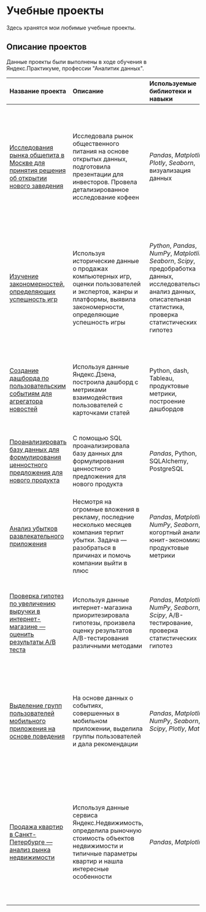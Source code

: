 # Учебные проекты

Здесь хранятся мои любимые учебные проекты.

## Описание проектов

Данные проекты были выполнены в ходе обучения в Яндекс.Практикуме, профессии "Аналитик данных".

| Название проекта | Описание | Используемые библиотеки и навыки | Вывод | Направление деятельности | Сферы деятельности |
| :---------------------- | :---------------------- | :---------------------- | :---------------------- | :---------------------- | :---------------------- 
| [Исследования рынка общепита в Москве для принятия решения об открытии нового заведения](Msk_Food_Service) | Исследовала рынок общественного питания на основе открытых данных, подготовила презентации для инвесторов. Провела детализированное исследование кофеен | *Pandas*, *Matplotlib*, *Plotly*, *Seaborn*, визуализация данных | Определены особенности положения, категорий, а так же статуса заведения (сетевое/несетевое). Лушие рейтинги выявлены у баров. При открыти кофейни стоит ориентироваться прежде всего на ее специфику - это будет влиять и на расположение, и на среднюю стоимость чашки кофе | Data Analyst, Маркетинг-аналитик, Аналитик (универсал) | Стартапы, Бизнес, Оффлайн | 
| [Изучение закономерностей, определяющих успешность игр](Game_Store) | Используя исторические данные о продажах компьютерных игр, оценки пользователей и экспертов, жанры и платформы, выявила закономерности, определяющие успешность игры | *Python*, *Pandas*, *NumPy*, *Matplotlib*, *Seaborn*, *Scipy*, предобработка данных, исследовательский анализ данных, описательная статистика, проверка статистических гипотез | Средняя продолжительность активной жизни платформы - 5 лет, а на популярную платформу продается 100-200 тысяч копий каждой игры. Больше всего игр на рынке представлены в жанре action. Так же составлены расширенные реконмендации на следующий год| Маркетинг-аналитик, Продуктовый аналитик | Gamedev, Интернет-магазины | 
| [Создание дашборда по пользовательским событиям для агрегатора новостей](Dash) | Используя данные Яндекс.Дзена, построила дашборд с метриками взаимодействия пользователей с карточками статей | Python, dash, Tableau, продуктовые метрики, построение дашбордов | Составлен нагляный дашборд с несколькими фильтрами. В дашборде отображены события и их процент по темам, события по темам источников и соотношение тем источников и карточек | Маркетинг-аналитик, Data Analyst, Аналитик (универсал), BI-аналитик | Интернет-сервисы, Площадки объявлений |
| [Проанализировать базу данных для формулирования ценностного предложения для нового продукта](SQL) | С помощью  SQL проанализировала базу данных для формулирования ценностного предложения для нового продукта | *Pandas*, Python, SQLAlchemy, PostgreSQL | С помощью SQL запросов извлекла необходимую инофрмацию, cформировав ответы на все вопросы заказчика | Data Analyst, Аналитик (универсал) | Стартапы, Бизнес |
| [Анализ убытков развлекательного приложения](Entertainment_App) | Несмотря на огромные вложения в рекламу, последние несколько месяцев компания терпит убытки. Задача — разобраться в причинах и помочь компании выйти в плюс | *Pandas*, *Matplotlib*, *NumPy*, *Seaborn*, когортный анализ, юнит-экономика, продуктовые метрики| Проведен анализ данныз, сделаны выводы по графикам. Составлены рекомендации, в основе которых - корректировать инвестиции в маркетинг, основываясь на регулярном анализе показателей | Маркетинг- аналитик, Продуктовый аналитик | Интернет-сервисы, Стартапы |
| [Проверка гипотез по увеличению выручки в интернет-магазине — оценить результаты A/B теста](Online_Store_Revenue_) | Используя данные интернет-магазина приоритезировала гипотезы, произвела оценку результатов A/B-тестирования различными методами | *Pandas*, *Matplotlib*, *NumPy*, *Seaborn*, *Scipy*, A/B-тестирование, проверка статистических гипотез |  Проведена приоретизация гипотез ICE и RICE методами. Проведен анализ АВ теста, по итогу которого в группе B было зафиксировано на 16,8% больше заказов  | Маркетинг-аналитик | Интернет-магазины | 
| [Выделение групп пользователей мобильного приложения на основе поведения](Users_Group_Mobile_App_) | На основе данных о событиях, совершенных в мобильном приложении, выделила группы пользователей и дала рекомендации| *Pandas*, *Matplotlib*, *NumPy*, *Seaborn*, *Scipy*, *Plotly*, *Math*  | Определены показатели поведения пользователей в приложении. Пользователи были разделены на три группы в зависимости от количества действий, так как с этой метрикой напрямую коррелируют другие. Проведена статистическая проверка гипотез | Data Analyst, Аналитик (универсал) | Мобильные приложения, Интернет-магазины |
| [Продажа квартир в Санкт-Петербурге — анализ рынка недвижимости](SPB_Realty) | Используя данные сервиса Яндекс.Недвижимость, определила рыночную стоимость объектов недвижимости и типичные параметры квартир и нашла интересные особенности| *Pandas*, *Matplotlib* | На основе данных сервиса Яндекс.Недвижимость определены особенности и тенденции в цене, местоположении, инфраструктуре и площади недвижимости. Информация представлена с наглядном виде на графиках. Даны рекомендации по работе приложения| Маркетинг-аналитик, Fraud-аналитик, Data Analyst | Интернет-сервисы, Площадки объявлений | 




